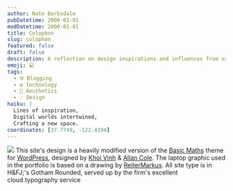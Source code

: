 ```yaml
---
author: Nate Barksdale
pubDatetime: 2000-01-01
modDatetime: 2000-01-01
title: Colophon
slug: colophon
featured: false
draft: false
description: A reflection on design inspirations and influences from various creators in the digital space.
emoji: 💻
tags:
  - 🌐 Blogging
  - ⚙️ Technology
  - 🎨 Aesthetics
  - 💡 Design
haiku: |
  Lines of inspiration,  
  Digital worlds intertwined,  
  Crafting a new space.
coordinates: [37.7749, -122.4194]
---
```


![](https://www.natebarksdale.com/wp-content/uploads/portfolio/colophon_mac_530.jpg) This site's design is a heavily modified version of the [Basic Maths](https://www.google.com/search?q=%22Basic%20Maths%22%20basicmaths.subtraction.com) theme for [WordPress](http://wordpress.org), designed by [Khoi Vinh](http://web.archive.org/web/20250209103353/https://www.subtraction.com/) & [Allan Cole](http://web.archive.org/web/20130715013657/http://fthrwght.com:80/). The laptop graphic used in the portfolio is based on a drawing by [ReiterMarkus](http://reitermarkus.deviantart.com/). All site type is in H&FJ;'s Gotham Rounded, served up by the firm's excellent cloud.typography service
